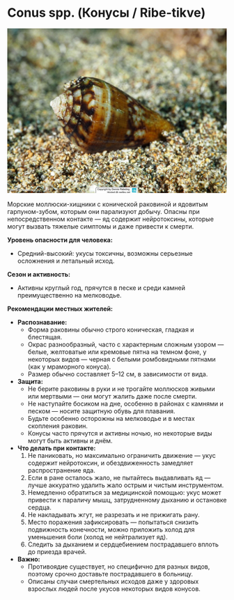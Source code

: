 # Conus spp. (Конусы / Ribe-tikve)

![Конусы](../images/Ribe-tikve.jpg)

Морские моллюски-хищники с конической раковиной и ядовитым гарпуном-зубом, которым они парализуют добычу. Опасны при непосредственном контакте — яд содержит нейротоксины, которые могут вызвать тяжелые симптомы и даже привести к смерти.

**Уровень опасности для человека:**  
- Средний-высокий: укусы токсичны, возможны серьезные осложнения и летальный исход.

**Сезон и активность:**  
- Активны круглый год, прячутся в песке и среди камней преимущественно на мелководье.

**Рекомендации местных жителей:**
- **Распознавание:**
  - Форма раковины обычно строго коническая, гладкая и блестящая.
  - Окрас разнообразный, часто с характерным сложным узором — белые, желтоватые или кремовые пятна на темном фоне, у некоторых видов — черная с белыми ромбовидными пятнами (как у мраморного конуса).
  - Размер обычно составляет 5–12 см, в зависимости от вида.
- **Защита:**
  - Не берите раковины в руки и не трогайте моллюсков живыми или мертвыми — они могут жалить даже после смерти.
  - Не наступайте босиком на дне, особенно в районах с камнями и песком — носите защитную обувь для плавания.
  - Будьте особенно осторожны на мелководье и в местах скопления раковин.
  - Конусы часто прячутся и активны ночью, но некоторые виды могут быть активны и днём.
- **Что делать при контакте:**
  1. Не паниковать, но максимально ограничить движение — укус содержит нейротоксин, и обездвиженность замедляет распространение яда.
  2. Если в ране осталось жало, не пытайтесь выдавливать яд — лучше аккуратно удалить жало острым и чистым инструментом.
  3. Немедленно обратиться за медицинской помощью: укус может привести к параличу мышц, затрудненному дыханию и остановке сердца.
  4. Не накладывать жгут, не разрезать и не прижигать рану.
  5. Место поражения зафиксировать — попытаться снизить подвижность конечности, можно приложить холод для уменьшения боли (холод не нейтрализует яд).
  6. Следить за дыханием и сердцебиением пострадавшего вплоть до приезда врачей.
- **Важно:**
  - Противоядие существует, но специфично для разных видов, поэтому срочно доставьте пострадавшего в больницу.
  - Описаны случаи смертельных исходов даже у здоровых взрослых людей после укусов некоторых видов конусов.